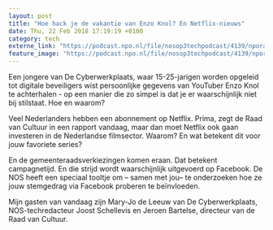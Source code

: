 ```yaml
---
layout: post
title: "Hoe hack je de vakantie van Enzo Knol? En Netflix-nieuws"
date: Thu, 22 Feb 2018 17:19:19 +0100
category: tech
externe_link: "https://podcast.npo.nl/file/nosop3techpodcast/4139/nporadio1_nosop3techpodcast_20180222_hoe-hack-je-de-vakantie-van-enzo-knol-en-netflix-nieuws.mp3"
feature_image: "https://podcast.npo.nl/file/nosop3techpodcast/4139/nporadio1_nosop3techpodcast_20180222_hoe-hack-je-de-vakantie-van-enzo-knol-en-netflix-nieuws.mp3"
---
```


Een jongere van De Cyberwerkplaats, waar 15-25-jarigen worden opgeleid tot digitale beveiligers wist persoonlijke gegevens van YouTuber Enzo Knol te achterhalen - op een manier die zo simpel is dat je er waarschijnlijk niet bij stilstaat. Hoe en waarom?

Veel Nederlanders hebben een abonnement op Netflix. Prima, zegt de Raad van Cultuur in een rapport vandaag, maar dan moet Netflix ook gaan investeren in de Nederlandse filmsector. Waarom? En wat betekent dit voor jouw favoriete series?

En de gemeenteraadsverkiezingen komen eraan. Dat betekent campagnetijd. En die strijd wordt waarschijnlijk uitgevoerd op Facebook. De NOS heeft een speciaal tooltje om – samen met jou– te onderzoeken hoe ze jouw stemgedrag via Facebook proberen te beïnvloeden.

Mijn gasten van vandaag zijn Mary-Jo de Leeuw van De Cyberwerkplaats, NOS-techredacteur Joost Schellevis en Jeroen Bartelse, directeur van de Raad van Cultuur.<img src="http://feeds.feedburner.com/~r/nosop3-tech-podcast/~4/x2SgxcKMYfE" height="1" width="1" alt=""/>
